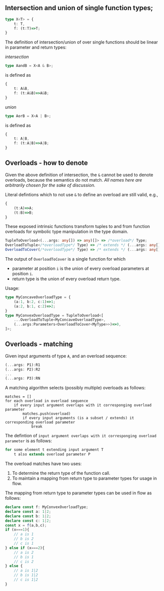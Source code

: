 


## Intersection and union of single function types;


```ts
type X<T> = {
    t: T,
    f: (t:T)=>T;
}
```
The definition of intersection/union of over single functions should be linear in parameter and return types:

*intersection*
```ts
type AandB = X<A & B>;
```
is defined as
```ts
{
    t: A&B,
    f: (t:A&B)=>A&B;
}
```

*union*
```ts
type AorB = X<A | B>;
```
is defined as
```ts
{
    t: A|B,
    f: (t:A|B)=>A|B;
}
```

## Overloads - how to denote

Given the above definition of intersection, the `&` cannot be used to denote overloads, because the semantics do not match.
*All names here are arbitrarily chosen for the sake of discussion.*


Literal defintions which to not use `&` to define an overload are still valid, e.g.,
```ts
{
    (t:A)=>A;
    (t:B)=>B;
}
```
These exposed intrinsic functions transform tuples to and from function overloads for symbolic type manipulation in the type domain.
```ts
TupleToOverload<(...args: any[]) => any)[]> => /*overload*/ Type;
OverloadToTuple</*overloadType*/ Type) => /* extends */ (...args: any[]) => any)[];
OverloadToCover(/*overloadType*/ Type) => /* extends */ (...args: any[]) => any);
```
The output of `OverloadToCover` is a single function for which
- parameter at position `i` is the union of every overload parameters at position `i`.
- return type is the union of every overload return type.

Usage:
```ts
type MyConcaveOverloadType = {
    (a:1, b:2, c:1)=>1;
    (a:2, b:1, c:2)=>2;
}
type MyConvexOverloadType = TupleToOverload<[
    ...OverloadToTuple<MyConcaveOverloadType>,
    (...args:Parameters<OverloadToCover<MyType>>)=>0,
]>;
```

## Overloads - matching

Given input arguments of type `A`, and an overload sequence:
```ts
(...args: P1):R1
(...args: P2):R2
...
(...args: P3):RN
```

A matching algorithm selects (possibly multiple) overloads as follows:

```
matches = []
for each overload in overload sequence
    if every input argument overlaps with it corresponging overload parameter
        matches.push(overload)
        if every input arguments (is a subset / extends) it corresponding overload parameter
            break
```
The defintion of `input argument overlaps with it corresponging overload parameter` is as follows:
```ts
for some element t extending input argument T
    t also extends overload parameter P
```


The overload matches have two uses:
1. To determine the return type of the function call.
2. To maintain a mapping from return type to parameter types for usage in flow.

The mapping from return type to parameter types can be used in flow as follows:
```ts
declare const f: MyConvexOverloadType;
declare const a: 1|2;
declare const b: 1|2;
declare const c: 1|2;
const x = f(a,b,c);
if (x===1){
    // a is 1
    // b is 2
    // c is 1
} else if (x===2){
    // a is 2
    // b is 1
    // c is 2
} else {
    // a is 1|2
    // b is 1|2
    // c is 1|2
}
```


